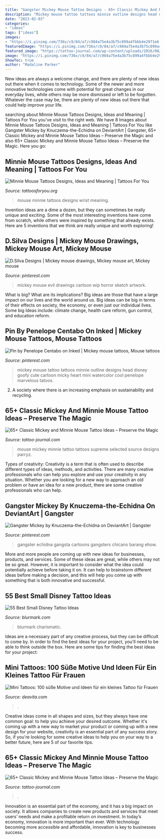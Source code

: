 ```yaml
---
title: "Gangster Mickey Mouse Tattoo Designs - 65+ Classic Mickey And Minnie Mouse Tattoo Ideas – Preserve The Magic"
description: "Mickey mouse tattoo tattoos minnie outline designs head disney goofy cute cartoon micky heart mini watercolor cool penelope marvelous tatoos"
date: "2023-02-03"
categories:
- "ideas"
tags: ["ideas"]
images:
- "https://i.pinimg.com/736x/c9/84/a7/c984a75e4a3b75c899a4fbbb4e2971e6.jpg"
featuredImage: "https://i.pinimg.com/736x/c9/84/a7/c984a75e4a3b75c899a4fbbb4e2971e6.jpg"
featured_image: "https://tattoo-journal.com/wp-content/uploads/2016/08/mickey-and-minnie-mouse-tattoo5-650x650.jpg"
image: "https://i.pinimg.com/736x/c9/84/a7/c984a75e4a3b75c899a4fbbb4e2971e6.jpg"
ShowToc: true
author: "Madaline Parker"
---
```



New ideas are always a welcome change, and there are plenty of new ideas out there when it comes to technology. Some of the newer and more innovative technologies come with potential for great changes in our everyday lives, while others may be more dismissed or left to be forgotten. Whatever the case may be, there are plenty of new ideas out there that could help improve your life.

	

		
searching about Minnie Mouse Tattoos Designs, Ideas and Meaning | Tattoos For You you've visit to the right web. We have 8 Images about Minnie Mouse Tattoos Designs, Ideas and Meaning | Tattoos For You like Gangster Mickey by Knuczema-the-Echidna on DeviantArt | Gangster, 65+ Classic Mickey and Minnie Mouse Tattoo Ideas – Preserve the Magic and also 65+ Classic Mickey and Minnie Mouse Tattoo Ideas – Preserve the Magic. Here you go:
		
    
## Minnie Mouse Tattoos Designs, Ideas And Meaning | Tattoos For You

<img loading=lazy src="https://www.tattoosforyou.org/wp-content/uploads/2016/03/Minnie-Mouse-Tattoos-on-Wrist.jpg" onerror="this.onerror=null;this.src='https://tse3.mm.bing.net/th?id=OIP.c0OldVRkhC9yObJZavgCGgHaJD&amp;pid=15.1';" alt="Minnie Mouse Tattoos Designs, Ideas and Meaning | Tattoos For You">

_Source: tattoosforyou.org_

>mouse minnie tattoos designs wrist meaning. 

	

Invention ideas are a dime a dozen, but they can sometimes be really unique and exciting. Some of the most interesting inventions have come from scratch, while others were inspired by something that already exists. Here are 5 inventions that we think are really unique and worth exploring!

    
## D.Silva Designs | Mickey Mouse Drawings, Mickey Mouse Art, Mickey Mouse

<img loading=lazy src="https://i.pinimg.com/originals/cf/11/6f/cf116f05aa647fb152e6736a1bfb984c.jpg" onerror="this.onerror=null;this.src='https://tse1.mm.bing.net/th?id=OIP.8ENTsrlgqwZiokgvwwINcQHaKG&amp;pid=15.1';" alt="D.Silva Designs | Mickey mouse drawings, Mickey mouse art, Mickey mouse">

_Source: pinterest.com_

>mickey mouse evil drawings cartoon wip horror sketch artwork. 

	

What is big? What are its implications?
Big ideas are those that have a large impact on our lives and the world around us. Big ideas can be big in terms of their effects on society, the economy, or even just our individual lives. Some big Ideas include: climate change, health care reform, gun control, and education reform.

    
## Pin By Penelope Centabo On Inked | Mickey Mouse Tattoos, Mouse Tattoos

<img loading=lazy src="https://i.pinimg.com/736x/80/86/bb/8086bb4b67e7692d6f32601512f148d7--mickey-mouse-tattoos-mickey-tattoo.jpg" onerror="this.onerror=null;this.src='https://tse3.mm.bing.net/th?id=OIP.gKguYFU36ESCT1yIfWwqWgHaJ3&amp;pid=15.1';" alt="Pin by Penelope Centabo on Inked | Mickey mouse tattoos, Mouse tattoos">

_Source: pinterest.com_

>mickey mouse tattoo tattoos minnie outline designs head disney goofy cute cartoon micky heart mini watercolor cool penelope marvelous tatoos. 

	

2. A society where there is an increasing emphasis on sustainability and recycling. 

    
## 65+ Classic Mickey And Minnie Mouse Tattoo Ideas – Preserve The Magic

<img loading=lazy src="https://tattoo-journal.com/wp-content/uploads/2016/08/mickey-and-minnie-mouse-tattoo5-650x650.jpg" onerror="this.onerror=null;this.src='https://tse4.mm.bing.net/th?id=OIP.H7BQDX6piZ9m8aohkyjDRgHaHa&amp;pid=15.1';" alt="65+ Classic Mickey and Minnie Mouse Tattoo Ideas – Preserve the Magic">

_Source: tattoo-journal.com_

>mouse mickey minnie tattoo tattoos supreme selected source designs parryz. 

	

Types of creativity:
Creativity is a term that is often used to describe different types of ideas, methods, and activities. There are many creative professionals who can help you explore and use your creativity in any situation. Whether you are looking for a new way to approach an old problem or have an idea for a new product, there are some creative professionals who can help.

    
## Gangster Mickey By Knuczema-the-Echidna On DeviantArt | Gangster

<img loading=lazy src="https://i.pinimg.com/736x/c9/84/a7/c984a75e4a3b75c899a4fbbb4e2971e6.jpg" onerror="this.onerror=null;this.src='https://tse3.mm.bing.net/th?id=OIP.y3aNiXvGYtZWSAwIvVWZRwHaKS&amp;pid=15.1';" alt="Gangster Mickey by Knuczema-the-Echidna on DeviantArt | Gangster">

_Source: pinterest.com_

>gangster echidna gangsta cartoons gangsters chicano barang ehow. 

	

More and more people are coming up with new ideas for businesses, products, and services. Some of these ideas are great, while others may not be so great. However, it is important to consider what the idea could potentially achieve before taking it on. It can help to brainstorm different ideas before making a decision, and this will help you come up with something that is both innovative and successful.

    
## 55 Best Small Disney Tattoo Ideas

<img loading=lazy src="https://www.blurmark.com/wp-content/uploads/2018/05/Cartoon-Character-Tattoo-On-Lower-Leg-768x1029.jpg" onerror="this.onerror=null;this.src='https://tse2.mm.bing.net/th?id=OIP.ic8AiEPgGOY_gL0tpnUT2wHaJ7&amp;pid=15.1';" alt="55 Best Small Disney Tattoo Ideas">

_Source: blurmark.com_

>blurmark charismatic. 

	

Ideas are a necessary part of any creative process, but they can be difficult to come by. In order to find the best ideas for your project, you'll need to be able to think outside the box. Here are some tips for finding the best ideas for your project: 

    
## Mini Tattoos: 100 Süße Motive Und Ideen Für Ein Kleines Tattoo Für Frauen

<img loading=lazy src="https://deavita.com/wp-content/uploads/2018/05/Mini-Tattoo-Mickey-Maus-lächelnd-Fuß.jpg" onerror="this.onerror=null;this.src='https://tse3.mm.bing.net/th?id=OIP.a50RjXSHdEeePvFzMZL0mwHaJ_&amp;pid=15.1';" alt="Mini Tattoos: 100 süße Motive und Ideen für ein kleines Tattoo für Frauen">

_Source: deavita.com_

>. 

	

Creative ideas come in all shapes and sizes, but they always have one common goal: to help you achieve your desired outcome. Whether it's coming up with a new way to market your product or coming up with a new design for your website, creativity is an essential part of any success story. So, if you're looking for some creative ideas to help you on your way to a better future, here are 5 of our favorite tips.

    
## 65+ Classic Mickey And Minnie Mouse Tattoo Ideas – Preserve The Magic

<img loading=lazy src="https://tattoo-journal.com/wp-content/uploads/2017/01/Mickey-and-Minnie-Mouse-Tattoo-58.jpg" onerror="this.onerror=null;this.src='https://tse2.mm.bing.net/th?id=OIP.59Wtg5S9VLQkut_StM78hQHaHa&amp;pid=15.1';" alt="65+ Classic Mickey and Minnie Mouse Tattoo Ideas – Preserve the Magic">

_Source: tattoo-journal.com_

>. 

	

Innovation is an essential part of the economy, and it has a big impact on society. It allows companies to create new products and services that meet users’ needs and make a profitable return on investment. In today’s economy, innovation is more important than ever. With technology becoming more accessible and affordable, innovation is key to businesses success.


